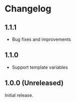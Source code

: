 # Changelog

## 1.1.1
* Bug fixes and improvements

## 1.1.0
* Support template variables

## 1.0.0 (Unreleased)

Initial release.

